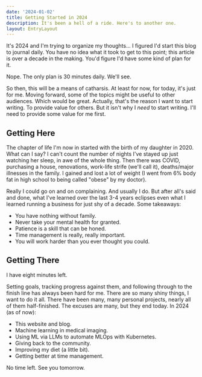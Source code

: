 ```yaml
---
date: '2024-01-02'
title: Getting Started in 2024
description: It's been a hell of a ride. Here's to another one.
layout: EntryLayout
---
```


It's 2024 and I'm trying to organize my thoughts... I figured I'd start this blog to journal daily. You have no idea what it took to get to this point; this article is over a decade in the making. You'd figure I'd have some kind of plan for it.

Nope. The only plan is 30 minutes daily. We'll see.

So then, this will be a means of catharsis. At least for now, for today, it's just for me. Moving forward, some of the topics might be useful to other audiences. Which would be great. Actually, that's the reason I want to start writing. To provide value for others. But it isn't why I *need* to start writing. I'll need to provide some value for me first.

## Getting Here

The chapter of life I'm now in started with the birth of my daughter in 2020. What can I say? I can't count the number of nights I've stayed up just watching her sleep, in awe of the whole thing. Then there was COVID, purchasing a house, renovations, work-life strife (we'll call it), deaths/major illnesses in the family. I gained and lost a lot of weight (I went from 6% body fat in high school to being called "obese" by my doctor).

Really I could go on and on complaining. And usually I do. But after all's said and done, what I've learned over the last 3-4 years eclipses even what I learned running a business for just shy of a decade. Some takeaways:

* You have nothing without family.
* Never take your mental health for granted.
* Patience is a skill that can be honed.
* Time management is really, really important.
* You will work harder than you ever thought you could.

## Getting There

I have eight minutes left.

Setting goals, tracking progress against them, and following through to the finish line has always been hard for me. There are so many shiny things, I want to do it all. There have been many, many personal projects, nearly all of them half-finished. The excuses are many, but they end today. In 2024 (as of now):

* This website and blog.
* Machine learning in medical imaging.
* Using ML via LLMs to automate MLOps with Kubernetes.
* Giving back to the community.
* Improving my diet (a little bit).
* Getting better at time management.

No time left. See you tomorrow.